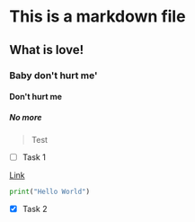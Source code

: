 # This is a markdown file
## What is love!
### Baby don't hurt me'
#### Don't hurt me
##### No more

> Test

- [ ] Task 1

[Link](https://www.google.com)

```python
print("Hello World")
```

- [x] Task 2

